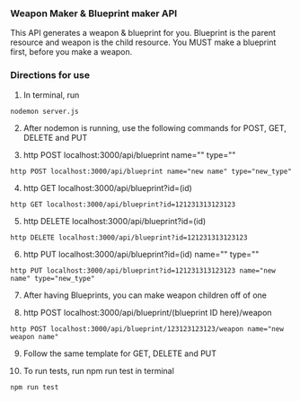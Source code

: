 ### Weapon Maker & Blueprint maker API
This API generates a weapon & blueprint for you. Blueprint is the parent resource and weapon is the child resource. You MUST make a blueprint first, before you make a weapon.

### Directions for use
1. In terminal, run
```
nodemon server.js
```

2. After nodemon is running, use the following commands for POST, GET, DELETE and PUT

3. http POST localhost:3000/api/blueprint name="<name>" type="<type>"   
```
http POST localhost:3000/api/blueprint name="new name" type="new_type"
```

4. http GET localhost:3000/api/blueprint?id=(id)
```
http GET localhost:3000/api/blueprint?id=121231313123123
```

5. http DELETE localhost:3000/api/blueprint?id=(id)
```
http DELETE localhost:3000/api/blueprint?id=121231313123123  
```

6. http PUT localhost:3000/api/blueprint?id=(id) name="<name>" type="<type>"

```
http PUT localhost:3000/api/blueprint?id=121231313123123 name="new name" type="new_type"
```

7. After having Blueprints, you can make weapon children off of one

8. http POST localhost:3000/api/blueprint/(blueprint ID here)/weapon
```
http POST localhost:3000/api/blueprint/123123123123/weapon name="new weapon name"
```
9. Follow the same template for GET, DELETE and PUT

10. To run tests, run npm run test in terminal
```
npm run test

```
